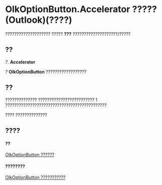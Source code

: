 
# OlkOptionButton.Accelerator ????? (Outlook)(????)

???????????????????? ????? **???** ????????????????????/?????


## ??

 _?_. **Accelerator**

 _?_ **OlkOptionButton** ??????????????????


## ??

?????????????? ????????????????????????? 1 ?????????????????????????????????????????????

???? ??????????????


## ????


#### ??


[OlkOptionButton ??????](a7aab427-a2f0-a153-f558-c13559610c99.md)
#### ????????


[OlkOptionButton ???????????](http://msdn.microsoft.com/library/e5d545e6-496f-6a11-af73-faa3eb20647c%28Office.15%29.aspx)